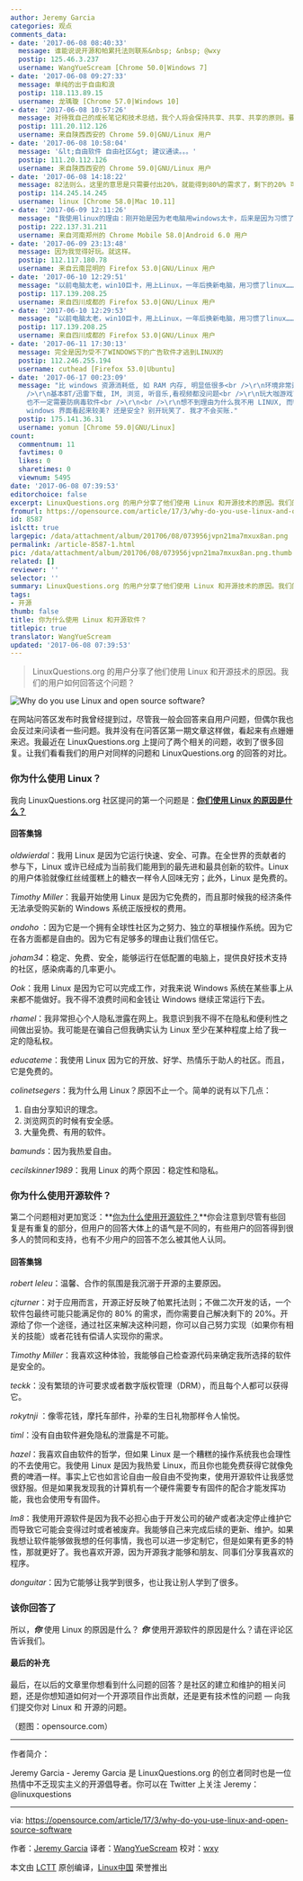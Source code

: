 ```yaml
---
author: Jeremy Garcia
categories: 观点
comments_data:
- date: '2017-06-08 08:40:33'
  message: 谁能说说开源和帕累托法则联系&nbsp; &nbsp; @wxy
  postip: 125.46.3.237
  username: WangYueScream [Chrome 50.0|Windows 7]
- date: '2017-06-08 09:27:33'
  message: 单纯的出于自由和浪
  postip: 118.113.89.15
  username: 龙瑀璇 [Chrome 57.0|Windows 10]
- date: '2017-06-08 10:57:26'
  message: 对待我自己的成长笔记和技术总结，我个人将会保持共享、共享、共享的原则。要不然自己忘记了都找不到。。。这很像DNA片段。最好的保留就是把自己复制出去！！！
  postip: 111.20.112.126
  username: 来自陕西西安的 Chrome 59.0|GNU/Linux 用户
- date: '2017-06-08 10:58:04'
  message: '&lt;自由软件 自由社区&gt; 建议通读。。。'
  postip: 111.20.112.126
  username: 来自陕西西安的 Chrome 59.0|GNU/Linux 用户
- date: '2017-06-08 14:18:22'
  message: 82法则么，这里的意思是只需要付出20%，就能得到80%的需求了，剩下的20% 可以付费或者自己搞定。
  postip: 114.245.14.245
  username: linux [Chrome 58.0|Mac 10.11]
- date: '2017-06-09 12:11:26'
  message: "我使用linux的理由：刚开始是因为老电脑用windows太卡，后来是因为习惯了就不想换了。<br />\r\n我使用开源软件的理由：并没有什么特殊的理由，linux下大多数实用和好用的软件都是开源的。但如果一个很不错的软件不开源，我还是会选择使用它。"
  postip: 222.137.31.211
  username: 来自河南郑州的 Chrome Mobile 58.0|Android 6.0 用户
- date: '2017-06-09 23:13:48'
  message: 因为我觉得好玩。就这样。
  postip: 112.117.180.78
  username: 来自云南昆明的 Firefox 53.0|GNU/Linux 用户
- date: '2017-06-10 12:29:51'
  message: "以前电脑太老，win10巨卡，用上Linux，一年后换新电脑，用习惯了linux……必要条件<br />\r\n恰好用linux相对不卡，恰好linux免费开源……充分条件"
  postip: 117.139.208.25
  username: 来自四川成都的 Firefox 53.0|GNU/Linux 用户
- date: '2017-06-10 12:29:53'
  message: "以前电脑太老，win10巨卡，用上Linux，一年后换新电脑，用习惯了linux……必要条件<br />\r\n恰好用linux相对不卡，恰好linux免费开源……充分条件"
  postip: 117.139.208.25
  username: 来自四川成都的 Firefox 53.0|GNU/Linux 用户
- date: '2017-06-11 17:30:13'
  message: 完全是因为受不了WINDOWS下的广告软件才逃到LINUX的
  postip: 112.246.255.194
  username: cuthead [Firefox 53.0|Ubuntu]
- date: '2017-06-17 00:23:09'
  message: "比 windows 资源消耗低, 如 RAM 内存, 明显低很多<br />\r\n环境非常适合用于开发, 安装软件也很方便, 一个指令即可<br
    />\r\n基本BT/迅雷下载, IM, 浏览, 听音乐,看视频都没问题<br />\r\n玩大咖游戏可以用 Steam, 但网上买游戏不是免费<br />\r\n不需要磁盘整理,
    也不一定需要防病毒软件<br />\r\n<br />\r\n想不到理由为什么我不用 LINUX, 而特意买 windows 来用. <br />\r\n就因为
    windows 界面看起来较美? 还是安全? 别开玩笑了. 我才不会买账."
  postip: 175.141.36.31
  username: yomun [Chrome 59.0|GNU/Linux]
count:
  commentnum: 11
  favtimes: 0
  likes: 0
  sharetimes: 0
  viewnum: 5495
date: '2017-06-08 07:39:53'
editorchoice: false
excerpt: LinuxQuestions.org 的用户分享了他们使用 Linux 和开源技术的原因。我们的用户如何回答这个问题？
fromurl: https://opensource.com/article/17/3/why-do-you-use-linux-and-open-source-software
id: 8587
islctt: true
largepic: /data/attachment/album/201706/08/073956jvpn21ma7mxux8an.png
permalink: /article-8587-1.html
pic: /data/attachment/album/201706/08/073956jvpn21ma7mxux8an.png.thumb.jpg
related: []
reviewer: ''
selector: ''
summary: LinuxQuestions.org 的用户分享了他们使用 Linux 和开源技术的原因。我们的用户如何回答这个问题？
tags:
- 开源
thumb: false
title: 你为什么使用 Linux 和开源软件？
titlepic: true
translator: WangYueScream
updated: '2017-06-08 07:39:53'
---
```



> 
> LinuxQuestions.org 的用户分享了他们使用 Linux 和开源技术的原因。我们的用户如何回答这个问题？
> 
> 
> 


![Why do you use Linux and open source software?](/data/attachment/album/201706/08/073956jvpn21ma7mxux8an.png "Why do you use Linux and open source software?")


在网站问答区发布时我曾经提到过，尽管我一般会回答来自用户问题，但偶尔我也会反过来问读者一些问题。我并没有在问答区第一期文章这样做，看起来有点姗姗来迟。我最近在 LinuxQuestions.org 上提问了两个相关的问题，收到了很多回复。让我们看看我们的用户对同样的问题和 LinuxQuestions.org 的回答的对比。


### 你为什么使用 Linux？


我向 LinuxQuestions.org 社区提问的第一个问题是：**[你们使用 Linux 的原因是什么？](http://www.linuxquestions.org/questions/linux-general-1/what-are-the-reasons-you-use-linux-4175600842/)**


#### 回答集锦


*oldwierdal*：我用 Linux 是因为它运行快速、安全、可靠。在全世界的贡献者的参与下，Linux 或许已经成为当前我们能用到的最先进和最具创新的软件。Linux 的用户体验就像红丝绒蛋糕上的糖衣一样令人回味无穷；此外，Linux 是免费的。


*Timothy Miller*：我最开始使用 Linux 是因为它免费的，而且那时候我的经济条件无法承受购买新的 Windows 系统正版授权的费用。


*ondoho* ：因为它是一个拥有全球性社区为之努力、独立的草根操作系统。因为它在各方面都是自由的。因为它有足够多的理由让我们信任它。


*joham34*：稳定、免费、安全，能够运行在低配置的电脑上，提供良好技术支持的社区，感染病毒的几率更小。


*Ook*：我用 Linux 是因为它可以完成工作，对我来说 Windows 系统在某些事上从来都不能做好。我不得不浪费时间和金钱让 Windows 继续正常运行下去。


*rhamel*：我非常担心个人隐私泄露在网上。我意识到我不得不在隐私和便利性之间做出妥协。我可能是在骗自己但我确实认为 Linux 至少在某种程度上给了我一定的隐私权。


*educateme*：我使用 Linux 因为它的开放、好学、热情乐于助人的社区。而且，它是免费的。


*colinetsegers*：我为什么用 Linux？原因不止一个。简单的说有以下几点：


1. 自由分享知识的理念。
2. 浏览网页的时候有安全感。
3. 大量免费、有用的软件。


*bamunds*：因为我热爱自由。


*cecilskinner1989*：我用 Linux 的两个原因：稳定性和隐私。


### 你为什么使用开源软件？


第二个问题相对更加宽泛：**[你为什么使用开源软件？](http://www.linuxquestions.org/questions/linux-general-1/what-are-the-reasons-you-use-open-source-software-4175600843/)**你会注意到尽管有些回复是有重复的部分，但用户的回答大体上的语气是不同的，有些用户的回答得到很多人的赞同和支持，也有不少用户的回答不怎么被其他人认同。


#### 回答集锦


*robert leleu*：温馨、合作的氛围是我沉溺于开源的主要原因。


*cjturner*：对于应用而言，开源正好反映了帕累托法则；不做二次开发的话，一个软件包最终可能只能满足你的 80% 的需求，而你需要自己解决剩下的 20%。开源给了你一个途径，通过社区来解决这种问题，你可以自己努力实现（如果你有相关的技能）或者花钱有偿请人实现你的需求。


*Timothy Miller*：我喜欢这种体验，我能够自己检查源代码来确定我所选择的软件是安全的。


*teckk*：没有繁琐的许可要求或者数字版权管理（DRM），而且每个人都可以获得它。


*rokytnji* ：像零花钱，摩托车部件，孙辈的生日礼物那样令人愉悦。


*timl*：没有自由软件避免隐私的泄露是不可能。


*hazel*：我喜欢自由软件的哲学，但如果 Linux 是一个糟糕的操作系统我也会理性的不去使用它。我使用 Linux 是因为我热爱 Linux，而且你也能免费获得它就像免费的啤酒一样。事实上它也如言论自由一般自由不受拘束，使用开源软件让我感觉很舒服。但是如果我发现我的计算机有一个硬件需要专有固件的配合才能发挥功能，我也会使用专有固件。


*lm8*：我使用开源软件是因为我不必担心由于开发公司的破产或者决定停止维护它而导致它可能会变得过时或者被废弃。我能够自己来完成后续的更新、维护。如果我想让软件能够做我想的任何事情，我也可以进一步定制它，但是如果有更多的特性，那就更好了。我也喜欢开源，因为开源我才能够和朋友、同事们分享我喜欢的程序。


*donguitar*：因为它能够让我学到很多，也让我让别人学到了很多。


### 该你回答了


所以，***你*** 使用 Linux 的原因是什么？ ***你*** 使用开源软件的原因是什么？请在评论区告诉我们。


#### 最后的补充


最后，在以后的文章里你想看到什么问题的回答？是社区的建立和维护的相关问题，还是你想知道如何对一个开源项目作出贡献，还是更有技术性的问题 — 向我们提交你对 Linux 和 开源的问题。


（题图：opensource.com）




---


作者简介：


Jeremy Garcia - Jeremy Garcia 是 LinuxQuestions.org 的创立者同时也是一位热情中不乏现实主义的开源倡导者。你可以在 Twitter 上关注 Jeremy：@linuxquestions




---


via: <https://opensource.com/article/17/3/why-do-you-use-linux-and-open-source-software>


作者：[Jeremy Garcia](https://opensource.com/users/jeremy-garcia) 译者：[WangYueScream](https://github.com/WangYueScream) 校对：[wxy](https://github.com/wxy)


本文由 [LCTT](https://github.com/LCTT/TranslateProject) 原创编译，[Linux中国](https://linux.cn/) 荣誉推出